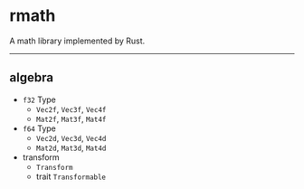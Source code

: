 # rmath

A math library implemented by Rust.

---

## algebra

- `f32` Type
  - `Vec2f`, `Vec3f`, `Vec4f`
  - `Mat2f`, `Mat3f`, `Mat4f`
- `f64` Type
  - `Vec2d`, `Vec3d`, `Vec4d`
  - `Mat2d`, `Mat3d`, `Mat4d`
- transform
  - `Transform`
  - trait `Transformable`
